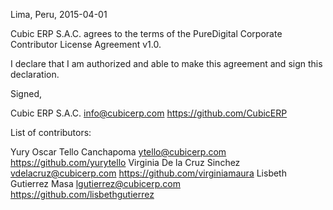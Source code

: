 Lima, Peru, 2015-04-01

Cubic ERP S.A.C. agrees to the terms of the PureDigital Corporate Contributor License Agreement v1.0.

I declare that I am authorized and able to make this agreement and sign this declaration.

Signed,

Cubic ERP S.A.C. info@cubicerp.com https://github.com/CubicERP

List of contributors:

Yury Oscar Tello Canchapoma ytello@cubicerp.com https://github.com/yurytello
Virginia De la Cruz Sinchez vdelacruz@cubicerp.com https://github.com/virginiamaura
Lisbeth Gutierrez Masa lgutierrez@cubicerp.com https://github.com/lisbethgutierrez
